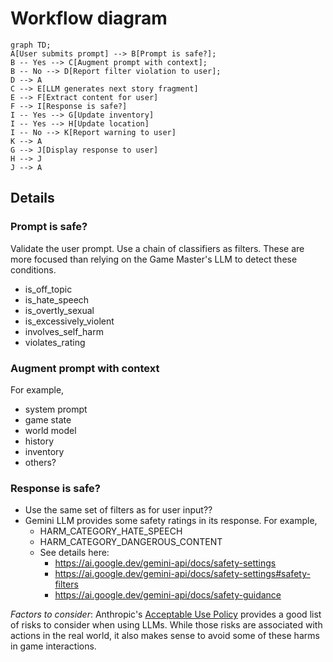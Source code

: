 # Workflow diagram

```mermaid
graph TD;
A[User submits prompt] --> B[Prompt is safe?];
B -- Yes --> C[Augment prompt with context];
B -- No --> D[Report filter violation to user];
D --> A
C --> E[LLM generates next story fragment]
E --> F[Extract content for user]
F --> I[Response is safe?]
I -- Yes --> G[Update inventory]
I -- Yes --> H[Update location]
I -- No --> K[Report warning to user]
K --> A
G --> J[Display response to user]
H --> J
J --> A
```

## Details

### Prompt is safe?

Validate the user prompt. Use a chain of classifiers as filters. These are more focused than relying on the Game Master's LLM to detect these conditions.

- is_off_topic
- is_hate_speech
- is_overtly_sexual
- is_excessively_violent
- involves_self_harm
- violates_rating

### Augment prompt with context

For example,

- system prompt
- game state
- world model
- history
- inventory
- others?

### Response is safe?

- Use the same set of filters as for user input??
- Gemini LLM provides some safety ratings in its response. For example,
  - HARM_CATEGORY_HATE_SPEECH
  - HARM_CATEGORY_DANGEROUS_CONTENT
  - See details here:
    - https://ai.google.dev/gemini-api/docs/safety-settings
    - https://ai.google.dev/gemini-api/docs/safety-settings#safety-filters
    - https://ai.google.dev/gemini-api/docs/safety-guidance

_Factors to consider_: Anthropic's
[Acceptable Use Policy](https://www.anthropic.com/legal/aup)
provides a good list of risks to consider when using LLMs.
While those risks are associated with actions in the real world,
it also makes sense to avoid some of these harms in game interactions.
